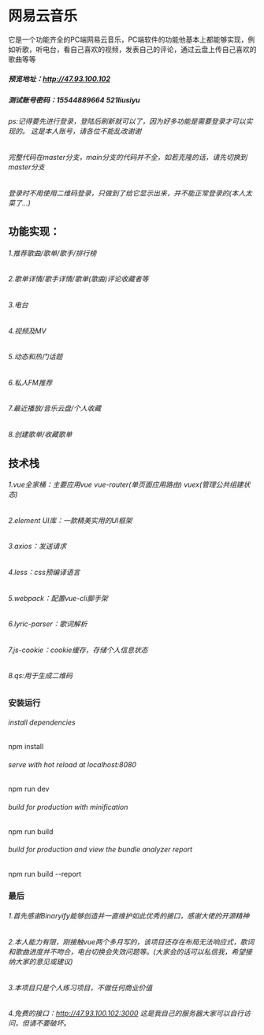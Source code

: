 # 网易云音乐

它是一个功能齐全的PC端网易云音乐，PC端软件的功能他基本上都能够实现，例如听歌，听电台，看自己喜欢的视频，发表自己的评论，通过云盘上传自己喜欢的歌曲等等

##### 预览地址：http://47.93.100.102

##### 测试账号密码：15544889664    521liusiyu

###### ps:记得要先进行登录，登陆后刷新就可以了，因为好多功能是需要登录才可以实现的。  这是本人账号，请各位不能乱改谢谢
###### 完整代码在master分支，main分支的代码并不全，如若克隆的话，请先切换到master分支
###### 登录时不用使用二维码登录，只做到了给它显示出来，并不能正常登录的(本人太菜了...)

## 功能实现：

###### 1.推荐歌曲/歌单/歌手/排行榜
###### 2.歌单详情/歌手详情/歌单(歌曲)评论收藏者等
###### 3.电台
###### 4.视频及MV
###### 5.动态和热门话题
###### 6.私人FM推荐
###### 7.最近播放/音乐云盘/个人收藏
###### 8.创建歌单/收藏歌单

## 技术栈

###### 1.vue全家桶：主要应用vue vue-router(单页面应用路由) vuex(管理公共组建状态)
###### 2.element UI库：一款精美实用的UI框架
###### 3.axios：发送请求
###### 4.less：css预编译语言
###### 5.webpack：配置vue-cli脚手架
###### 6.lyric-parser：歌词解析
###### 7.js-cookie：cookie缓存，存储个人信息状态
###### 8.qs:用于生成二维码

### 安装运行
###### install dependencies
npm install

###### serve with hot reload at localhost:8080
npm run dev

###### build for production with minification
npm run build

###### build for production and view the bundle analyzer report
npm run build --report

### 最后
###### 1.首先感谢Binaryify能够创造并一直维护如此优秀的接口，感谢大佬的开源精神
###### 2.本人能力有限，刚接触vue两个多月写的，该项目还存在布局无法响应式，歌词和歌曲进度并不吻合，电台切换会失效问题等。(大家会的话可以私信我，希望接纳大家的意见或建议)
###### 3.本项目只是个人练习项目，不做任何商业价值
###### 4.免费的接口：http://47.93.100.102:3000 这是我自己的服务器大家可以自行访问，但请不要破坏。
